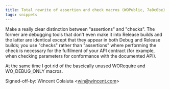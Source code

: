 ```yaml
---
title: Total rewrite of assertion and check macros (WOPublic, 7a0c0be)
tags: snippets
---
```


Make a really clear distinction between "assertions" and "checks". The former are debugging tools that don't even make it into Release builds and the latter are identical except that they appear in both Debug and Release builds; you use "checks" rather than "assertions" where performing the check is necessary for the fulfilment of your API contract (for example, when checking parameters for conformance with the documented API).

At the same time I got rid of the bascically unused WORequire and WO\_DEBUG\_ONLY macros.

Signed-off-by: Wincent Colaiuta &lt;win@wincent.com&gt;
